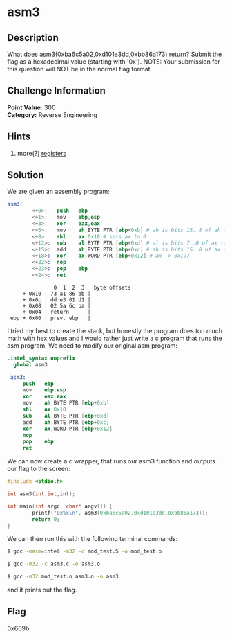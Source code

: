 # asm3

## Description
What does asm3(0xba6c5a02,0xd101e3dd,0xbb86a173) return? Submit the flag as a hexadecimal value (starting with '0x'). NOTE: Your submission for this question will NOT be in the normal flag format.

## Challenge Information
**Point Value:** 300  
**Category:** Reverse Engineering

## Hints
1. more(?) [registers](https://wiki.skullsecurity.org/index.php?title=Registers)

## Solution
We are given an assembly program:
```s
asm3:
        <+0>:   push   ebp
        <+1>:   mov    ebp,esp
        <+3>:   xor    eax,eax
        <+5>:   mov    ah,BYTE PTR [ebp+0xb] # ah is bits 15..8 of ah -> 0xba
        <+8>:   shl    ax,0x10 # sets ax to 0
        <+12>:  sub    al,BYTE PTR [ebp+0xd] # al is bits 7..0 of ax -> al = 0x0 - 0xe3 = 00000000 - 11100011 ->
        <+15>:  add    ah,BYTE PTR [ebp+0xc] # ah is bits 15..8 of ax -> ah = 0xba + 0xdd = 0x197
        <+18>:  xor    ax,WORD PTR [ebp+0x12] # ax -> 0x197
        <+22>:  nop
        <+23>:  pop    ebp
        <+24>:  ret 
```
```
               0  1  2  3   byte offsets
     + 0x10 | 73 a1 86 bb |
     + 0x0c | dd e3 01 d1 |
     + 0x08 | 02 5a 6c ba |
     + 0x04 | return      |
 ebp + 0x00 | prev. ebp   |
```
I tried my best to create the stack, but honestly the program does too much math with hex values and I would rather just write a c program that runs the asm program. We need to modify our original asm program: 
```s
.intel_syntax noprefix
 .global asm3

 asm3:
     push   ebp
     mov    ebp,esp
     xor    eax,eax
     mov    ah,BYTE PTR [ebp+0xb]
     shl    ax,0x10
     sub    al,BYTE PTR [ebp+0xd]
     add    ah,BYTE PTR [ebp+0xc]
     xor    ax,WORD PTR [ebp+0x12]
     nop
     pop    ebp
     ret
```
We can now create a c wrapper, that runs our asm3 function and outputs our flag to the screen:
```c
#include <stdio.h>

int asm3(int,int,int);

int main(int argc, char* argv[]) {
        printf("0x%x\n", asm3(0xba6c5a02,0xd101e3dd,0xbb86a173));
        return 0;
}
```
We can then run this with the following terminal commands:
```sh
$ gcc -masm=intel -m32 -c mod_test.S -o mod_test.o
```
```sh
$ gcc -m32 -c asm3.c -o asm3.o
```
```sh
$ gcc -m32 mod_test.o asm3.o -o asm3
```
and it prints out the flag.

## Flag
0x669b